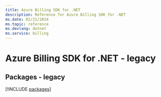 ```yaml
---
title: Azure Billing SDK for .NET
description: Reference for Azure Billing SDK for .NET
ms.date: 02/21/2024
ms.topic: reference
ms.devlang: dotnet
ms.service: billing
---
```

# Azure Billing SDK for .NET - legacy
## Packages - legacy
[!INCLUDE [packages](billing-index.md)]